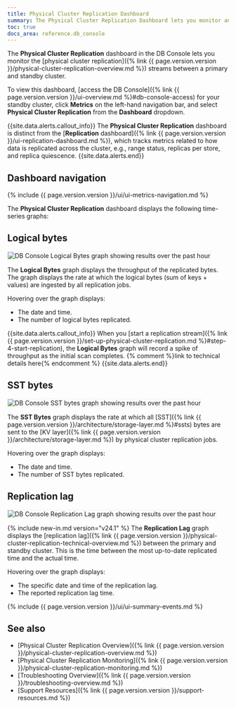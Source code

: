 ```yaml
---
title: Physical Cluster Replication Dashboard
summary: The Physical Cluster Replication Dashboard lets you monitor and observe replication streams between a primary and standby cluster.
toc: true
docs_area: reference.db_console
---
```


The **Physical Cluster Replication** dashboard in the DB Console lets you monitor the [physical cluster replication]({% link {{ page.version.version }}/physical-cluster-replication-overview.md %}) streams between a primary and standby cluster.

To view this dashboard, [access the DB Console]({% link {{ page.version.version }}/ui-overview.md %}#db-console-access) for your standby cluster, click **Metrics** on the left-hand navigation bar, and select **Physical Cluster Replication** from the **Dashboard** dropdown.

{{site.data.alerts.callout_info}}
The **Physical Cluster Replication** dashboard is distinct from the [**Replication** dashboard]({% link {{ page.version.version }}/ui-replication-dashboard.md %}), which tracks metrics related to how data is replicated across the cluster, e.g., range status, replicas per store, and replica quiescence.
{{site.data.alerts.end}}

## Dashboard navigation

{% include {{ page.version.version }}/ui/ui-metrics-navigation.md %}

The **Physical Cluster Replication** dashboard displays the following time-series graphs:

## Logical bytes

<img src="{{ 'images/v24.1/ui-logical-bytes.png' | relative_url }}" alt="DB Console Logical Bytes graph showing results over the past hour" style="border:1px solid #eee;max-width:100%" />

The **Logical Bytes** graph displays the throughput of the replicated bytes. The graph displays the rate at which the logical bytes (sum of keys + values) are ingested by all replication jobs.

Hovering over the graph displays:

- The date and time.
- The number of logical bytes replicated.

{{site.data.alerts.callout_info}}
When you [start a replication stream]({% link {{ page.version.version }}/set-up-physical-cluster-replication.md %}#step-4-start-replication), the **Logical Bytes** graph will record a spike of throughput as the initial scan completes. {% comment %}link to technical details here{% endcomment %}
{{site.data.alerts.end}}

## SST bytes

<img src="{{ 'images/v24.1/ui-sst-bytes.png' | relative_url }}" alt="DB Console SST bytes graph showing results over the past hour" style="border:1px solid #eee;max-width:100%" />

The **SST Bytes** graph displays the rate at which all [SST]({% link {{ page.version.version }}/architecture/storage-layer.md %}#ssts) bytes are sent to the [KV layer]({% link {{ page.version.version }}/architecture/storage-layer.md %}) by physical cluster replication jobs.

Hovering over the graph displays:

- The date and time.
- The number of SST bytes replicated.

## Replication lag

<img src="{{ 'images/v24.1/ui-replication-lag.png' | relative_url }}" alt="DB Console Replication Lag graph showing results over the past hour" style="border:1px solid #eee;max-width:100%" />

{% include new-in.md version="v24.1" %} The **Replication Lag** graph displays the [replication lag]({% link {{ page.version.version }}/physical-cluster-replication-technical-overview.md %}) between the primary and standby cluster. This is the time between the most up-to-date replicated time and the actual time.

Hovering over the graph displays:

- The specific date and time of the replication lag.
- The reported replication lag time.

{% include {{ page.version.version }}/ui/ui-summary-events.md %}

## See also

- [Physical Cluster Replication Overview]({% link {{ page.version.version }}/physical-cluster-replication-overview.md %})
- [Physical Cluster Replication Monitoring]({% link {{ page.version.version }}/physical-cluster-replication-monitoring.md %})
- [Troubleshooting Overview]({% link {{ page.version.version }}/troubleshooting-overview.md %})
- [Support Resources]({% link {{ page.version.version }}/support-resources.md %})
